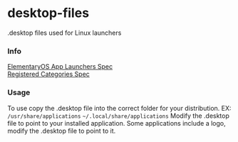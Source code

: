 desktop-files
=============

.desktop files used for Linux launchers

### Info
[ElementaryOS App Launchers Spec](http://elementaryos.org/docs/human-interface-guidelines/app-launchers)  
[Registered Categories Spec](http://standards.freedesktop.org/menu-spec/latest/apa.html)  

### Usage
To use copy the .desktop file into the correct folder for your distribution.
EX:  
`/usr/share/applications`
`~/.local/share/applications`
Modify the .desktop file to point to your installed application. Some applications include a logo, modify the .desktop file to point to it.
